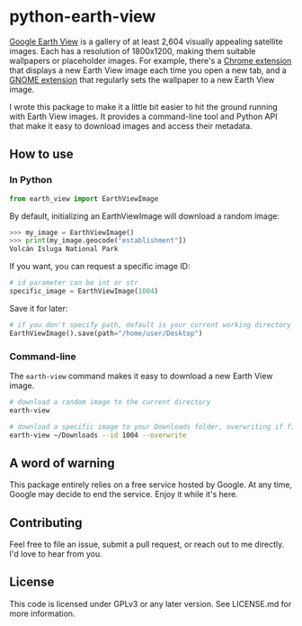 # python-earth-view

[Google Earth View](https://earthview.withgoogle.com/) is a gallery of at least 2,604 visually appealing satellite images. Each has a resolution of 1800x1200, making them suitable wallpapers or placeholder images. For example, there's a [Chrome extension](https://chrome.google.com/webstore/detail/earth-view-from-google-ea/bhloflhklmhfpedakmangadcdofhnnoh) that displays a new Earth View image each time you open a new tab, and a [GNOME extension](https://github.com/neffo/earth-view-wallpaper-gnome-extension) that regularly sets the wallpaper to a new Earth View image.

I wrote this package to make it a little bit easier to hit the ground running with Earth View images.
It provides a command-line tool and Python API that make it easy to download images and access their metadata.

## How to use

### In Python

```python
from earth_view import EarthViewImage
```
By default, initializing an EarthViewImage will download a random image:

```python
>>> my_image = EarthViewImage()
>>> print(my_image.geocode("establishment"])
Volcán Isluga National Park
```
If you want, you can request a specific image ID:

```python
# id parameter can be int or str
specific_image = EarthViewImage(1004)
```

Save it for later:

```python
# if you don't specify path, default is your current working directory
EarthViewImage().save(path="/home/user/Desktop")
```

### Command-line

The `earth-view` command makes it easy to download a new Earth View image.

```sh
# download a random image to the current directory
earth-view 

# download a specific image to your Downloads folder, overwriting if file exists
earth-view ~/Downloads --id 1004 --overwrite
```

## A word of warning

This package entirely relies on a free service hosted by Google.
At any time, Google may decide to end the service.
Enjoy it while it's here.

## Contributing

Feel free to file an issue, submit a pull request, or reach out to me directly.
I'd love to hear from you.

## License

This code is licensed under GPLv3 or any later version. See LICENSE.md for more information.
